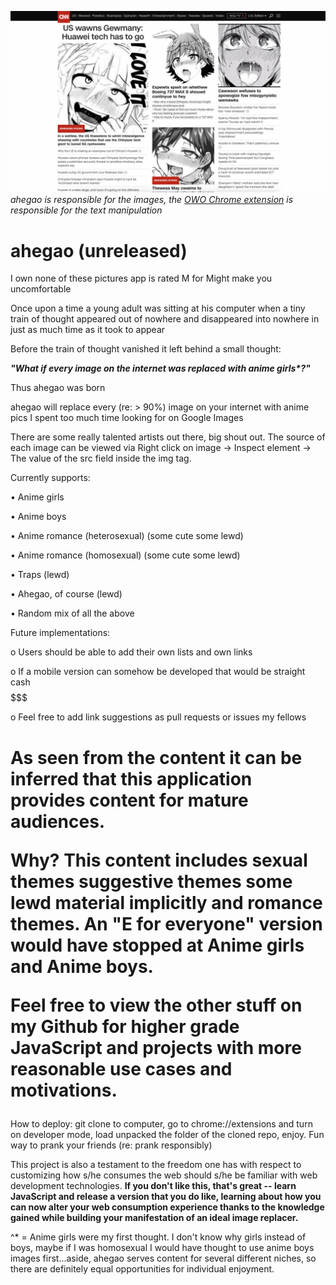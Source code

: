 ![ahegao doing work on CNN, with the OWO extension](ahegOWO.png)
<em>ahegao is responsible for the images, the <a href="https://chrome.google.com/webstore/detail/owo/jolaggjkdhhgcdhcjjhfkkbllefoggob">OWO Chrome extension</a> is responsible for the text manipulation</em>

# ahegao (unreleased)
I own none of these pictures app is rated M for Might make you uncomfortable


Once upon a time a young adult was sitting at his computer when a tiny train of thought appeared out of nowhere and disappeared
into nowhere in just as much time as it took to appear

Before the train of thought vanished it left behind a small thought:

<b><em>"What if every image on the internet was replaced with anime girls*?"</em></b>

Thus ahegao was born



ahegao will replace every (re: > 90%) image on your internet with anime pics I spent too much time looking for on Google Images

There are some really talented artists out there, big shout out. The source of each image can be viewed via Right click on image -> Inspect element -> The value of the src field inside the img tag.


Currently supports:

• Anime girls

• Anime boys

• Anime romance (heterosexual) (some cute some lewd)

• Anime romance (homosexual) (some cute some lewd)

• Traps (lewd)

• Ahegao, of course (lewd)

• Random mix of all the above

Future implementations:

o Users should be able to add their own lists and own links

o If a mobile version can somehow be developed that would be straight cash $$$$$$$$$$$

o Feel free to add link suggestions as pull requests or issues my fellows


<h1>As seen from the content it can be inferred that this application provides content for mature audiences.

Why? This content includes sexual themes suggestive themes some lewd material implicitly and romance themes. An "E for everyone" version would have stopped at Anime girls and Anime boys.

Feel free to view the other stuff on my Github for higher grade JavaScript and projects with more reasonable use cases and motivations.
</h1>

How to deploy: git clone to computer, go to chrome://extensions and turn on developer mode, load unpacked the folder of the cloned repo, enjoy. Fun way to prank your friends (re: prank responsibly)

This project is also a testament to the freedom one has with respect to customizing how s/he consumes the web should s/he be familiar with web development technologies. <b>If you don't like this, that's great -- learn JavaScript and release a version that you do like, learning about how you can now alter your web consumption experience thanks to the knowledge gained while building your manifestation of an ideal image replacer.</b>

^* = Anime girls were my first thought. I don't know why girls instead of boys, maybe if I was homosexual I would have thought to use anime boys images first...aside, ahegao serves content for several different niches, so there are definitely equal opportunities for individual enjoyment. 

